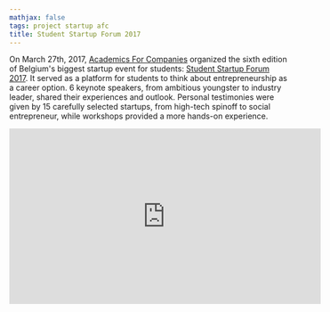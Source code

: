 ```yaml
---
mathjax: false
tags: project startup afc
title: Student Startup Forum 2017
---
```

On March 27th, 2017, [Academics For Companies](http://www.afcleuven.be/) organized the sixth edition of Belgium's biggest startup event for students: [Student Startup Forum 2017](https://arnoutdevos.github.io/assets/html/stst2017/). It served as a platform for students to think about entrepreneurship as a career option. 6 keynote speakers, from ambitious youngster to industry leader, shared their experiences and outlook. Personal testimonies were given by 15 carefully selected startups, from high-tech spinoff to social entrepreneur, while workshops provided a more hands-on experience.

<iframe width="560" height="315" src="https://www.youtube.com/embed/kjtW_oByZCA?rel=0&amp;showinfo=0" frameborder="0" gesture="media" allow="encrypted-media" allowfullscreen></iframe>


